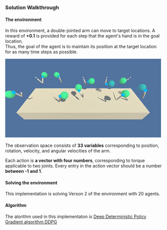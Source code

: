 ### Solution Walkthrough


#### The environment

In this environment, a double-jointed arm can move to target locations. A reward of **+0.1** is provided for each step that the agent's hand is in the goal location.  
Thus, the goal of the agent is to maintain its position at the target location for as many time steps as possible.

![](./images/reacher.gif)

The observation space consists of **33 variables** corresponding to position, rotation, velocity, and angular velocities of the arm.  

Each action is **a vector with four numbers**, corresponding to torque applicable to two joints. Every entry in the action vector should be a number **between -1 and 1**.


#### Solving the environment

This implementation is solving Verson 2 of the environment with 20 agents.


#### Algorithm

The alorithm used in this implementaton is [Deep Deterministic Policy Gradient algorithm DDPG](https://arxiv.org/abs/1509.02971)

